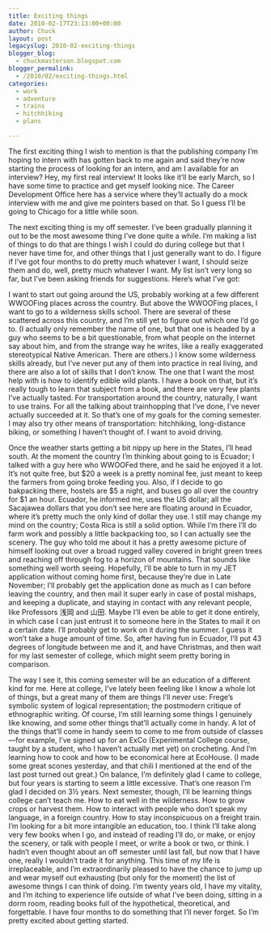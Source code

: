 ```yaml
---
title: Exciting things
date: 2010-02-17T23:13:00+00:00
author: Chuck
layout: post
legacyslug: 2010-02-exciting-things
blogger_blog:
  - chuckmasterson.blogspot.com
blogger_permalink:
  - /2010/02/exciting-things.html
categories:
  - work
  - adventure
  - trains
  - hitchhiking
  - plans

---
```

The first exciting thing I wish to mention is that the publishing company I’m
hoping to intern with has gotten back to me again and said they’re now starting
the process of looking for an intern, and am I available for an interview? Hey,
my first real interview! It looks like it’ll be early March, so I have some
time to practice and get myself looking nice. The Career Development Office
here has a service where they’ll actually do a mock interview with me and give
me pointers based on that. So I guess I’ll be going to Chicago for a little
while soon. 

The next exciting thing is my off semester. I’ve been gradually planning it out
to be the most awesome thing I’ve done quite a while. I’m making a list of
things to do that are things I wish I could do during college but that I never
have time for, and other things that I just generally want to do. I figure if
I’ve got four months to do pretty much whatever I want, I should seize them and
do, well, pretty much whatever I want. My list isn’t very long so far, but I’ve
been asking friends for suggestions. Here’s what I’ve got:

I want to start out going around the US, probably working at a few different
WWOOFing places across the country. But above the WWOOFing places, I want to go
to a wilderness skills school. There are several of these scattered across this
country, and I’m still yet to figure out which one I’d go to. (I actually only
remember the name of one, but that one is headed by a guy who seems to be a bit
questionable, from what people on the internet say about him, and from the
strange way he writes, like a really exaggerated stereotypical Native American.
There are others.) I know some wilderness skills already, but I’ve never put
any of them into practice in real living, and there are also a lot of skills
that I don’t know. The one that I want the most help with is how to identify
edible wild plants. I have a book on that, but it’s really tough to learn that
subject from a book, and there are very few plants I’ve actually tasted. For
transportation around the country, naturally, I want to use trains. For all the
talking about trainhopping that I’ve done, I’ve never actually succeeded at it.
So that’s one of my goals for the coming semester. I may also try other means
of transportation: hitchhiking, long-distance biking, or something I haven’t
thought of. I want to avoid driving.

Once the weather starts getting a bit nippy up here in the States, I’ll head
south. At the moment the country I’m thinking about going to is Ecuador; I
talked with a guy here who WWOOFed there, and he said he enjoyed it a lot. It’s
not quite free, but $20 a week is a pretty nominal fee, just meant to keep the
farmers from going broke feeding you. Also, if I decide to go bakpacking there,
hostels are $5 a night, and buses go all over the country for $1 an hour.
Ecuador, he informed me, uses the US dollar; all the Sacajawea dollars that you
don’t see here are floating around in Ecuador, where it’s pretty much the only
kind of dollar they use. I still may change my mind on the country; Costa Rica
is still a solid option. While I’m there I’ll do farm work and possibly a
little backpacking too, so I can actually see the scenery. The guy who told me
about it has a pretty awesome picture of himself looking out over a broad
rugged valley covered in bright green trees and reaching off through fog to a
horizon of mountains. That sounds like something well worth seeing. Hopefully,
I’ll be able to turn in my JET application without coming home first, because
they’re due in Late November; I’ll probably get the application done as much as
I can before leaving the country, and then mail it super early in case of
postal mishaps, and keeping a duplicate, and staying in contact with any
relevant people, like Professors 浅岡 and 山田. Maybe I’ll even be able to get
it done entirely, in which case I can just entrust it to someone here in the
States to mail it on a certain date. I’ll probably get to work on it during the
summer. I guess it won’t take a huge amount of time. So, after having fun in
Ecuador, I’ll put 43 degrees of longitude between me and it, and have
Christmas, and then wait for my last semester of college, which might seem
pretty boring in comparison.

The way I see it, this coming semester will be an education of a different kind
for me. Here at college, I’ve lately been feeling like I know a whole lot of
things, but a great many of them are things I’ll never use: Frege’s symbolic
system of logical representation; the postmodern critique of ethnographic
writing. Of course, I’m still learning some things I genuinely like knowing,
and some other things that’ll actually come in handy. A lot of the things
that’ll come in handy seem to come to me from outside of classes—for example,
I’ve signed up for an ExCo (Experimental College course, taught by a student,
who I haven’t actually met yet) on crocheting. And I’m learning how to cook and
how to be economical here at EcoHouse. (I made some great scones yesterday, and
that chili I mentioned at the end of the last post turned out great.) On
balance, I’m definitely glad I came to college, but four years is starting to
seem a little excessive. That’s one reason I’m glad I decided on 3½ years. Next
semester, though, I’ll be learning things college can’t teach me. How to eat
well in the wilderness. How to grow crops or harvest them. How to interact with
people who don’t speak my language, in a foreign country. How to stay
inconspicuous on a freight train. I’m looking for a bit more intangible an
education, too. I think I’ll take along very few books when I go, and instead
of reading I’ll do, or make, or enjoy the scenery, or talk with people I meet,
or write a book or two, or think. I hadn’t even thought about an off semester
until last fall, but now that I have one, really I wouldn’t trade it for
anything. This time of my life is irreplaceable, and I’m extraordinarily
pleased to have the chance to jump up and wear myself out exhausting (but only
for the moment) the list of awesome things I can think of doing. I’m twenty
years old, I have my vitality, and I’m itching to experience life outside of
what I’ve been doing, sitting in a dorm room, reading books full of the
hypothetical, theoretical, and forgettable. I have four months to do something
that I’ll never forget. So I’m pretty excited about getting started.


